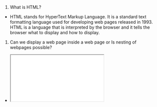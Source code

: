 1. What is HTML?
- HTML stands for HyperText Markup Language. It is a standard text formatting language used for developing web pages released in 1993. HTML is a language that is interpreted by the browser and it tells the browser what to display and how to display.

1. Can we display a web page inside a web page or Is nesting of webpages possible?
- <iframe src=”url of the web page to embed” />

2. What are tags and attributes in HTML?
- Attributes are used along with the HTML tags to define the characteristics of the element. For example, <p align=” center”>Interview questions</p>, 

3. What are void elements in HTML?
- HTML elements which do not have closing tags or do not need to be closed are Void elements. For Example <br />, <img />, <hr />, etc.

5. What are HTML Entities?
- In HTML some characters are reserved like ‘<’, ‘>’, ‘/’, etc. To use these characters in our webpage we need to use the character entities called HTML Entities.

6. What are different types of lists in HTML?
- unorder list , order list 

8. What is the difference between the ‘id’ attribute and the ‘class’ attribute of HTML elements?
- id can at time 1 used class samem value mutiple time

10. Describe HTML layout    .
  <header>: Stores the starting information about the web page.
  <footer>: Represents the last section of the page.
  <nav>: The navigation menu of the HTML page.
  <article>: It is a set of information.
  <section>: It is used inside the article block to define the basic structure of a page.
  <aside>: Sidebar content of the page.

11. How to optimize website assets loading?
  CDN hosting - A CDN or content delivery network is geographically distributed servers to help reduce latency.
  File compression - This is a method that helps to reduce the size of an asset to reduce the data transfer
  File concatenation - This reduces the number of HTTP calls
  Minify scripts - This reduces the overall file size of js and CSS files
  Parallel downloads - Hosting assets in multiple subdomains can help to bypass the download limit of 6 assets per domain of all modern browsers. This can be configured but most general users never modify these settings.
  Lazy Loading - Instead of loading all the assets at once, the non-critical assets can be loaded on a need basis.

13. What are the different kinds of Doctypes available?
 - Strict Doctype 
 - Transitional Doctype
 - Frameset Doctype

20. Is it possible to change an inline element into a block level element?
Yes, it is possible using the “display” property with its value as “block”, to change the inline element into a block-level element.

22. In how many ways you can display HTML elements?
  inline: Using this we can display any block-level element as an inline element. The height and width attribute values of the element will not affect.
  block: using this, we can display any inline element as a block-level element. 
  inline-block: This property is similar to inline, except by using the display as inline-block, we can actually format the element using height and width values.
  flex: It displays the container and element as a flexible structure. It follows flexbox property.
  inline-flex: It displays the flex container as an inline element while its content follows the flexbox properties.
  grid: It displays the HTML elements as a grid container.
  none: Using this property we can hide the HTML element.

4. What is semantic HTML? Can you give examples?
Semantic HTML uses meaningful tags to improve accessibility and SEO.
Examples:
•	<header> (top section)
•	<article> (self-contained content)
•	<nav> (navigation links)
•	<section> (page section)
What is the difference between <strong> and <b>


Common Block-Level Elements

1. Structural Elements
<div> - Generic block container
<header> - Introductory content
<footer> - Footer content
<section> - Thematic grouping
<article> - Self-contained composition
<aside> - Tangentially related content
<nav> - Navigation links
<main> - Dominant content

2. Text Containers
<p> - Paragraph
<h1> to <h6> - Headings
<blockquote> - Long quotation
<pre> - Preformatted text

3. Lists
<ul>, <ol>, <li> - Unordered/ordered lists and list items
<dl>, <dt>, <dd> - Description lists

4. Form Elements
Form Elements

5. <table> - Tabular data
<hr> - Thematic break
<address> - Contact information

Key Characteristics of Block Elements
Layout Behavior:
Always start on a new line
Take up the full width available (unless styled otherwise)
Stack vertically by default

Can Contain:
Other block elements
Inline elements
Text conten


Dom event 
| Event       | Description                            |
| ----------- | -------------------------------------- |
| `click`     | When an element is clicked             |
| `input`     | When a user types in an input field    |
| `change`    | When a form element value changes      |
| `mouseover` | When the mouse enters an element       |
| `mouseout`  | When the mouse leaves an element       |
| `keydown`   | When a key is pressed down             |
| `submit`    | When a form is submitted               |
| `load`      | When the page or image is fully loaded |

Table click row 1 even listen 

<script>
  const firstRow = document.querySelector("#myTable tr");

  firstRow.addEventListener("click", () => {
    alert("First row clicked!");
  });
</script>

Why the Last Script File is Important in HTML
Key Reasons

Execution Order:
Scripts execute in the order they appear in the HTML
The last script runs after all previous ones have loaded/executed

Dependencies:
If scripts depend on libraries or variables defined in earlier scripts
The dependent script must come after its dependencies

DOM Readiness:
Scripts at the end of <body> can access fully loaded DOM
Avoids need for DOMContentLoaded or window.onload events


🔹 1. Time Management Techniques
Break into small tasks – Easier to estimate accurately.
Three-Point Estimation – Use best, worst, and likely case for balance.
Historical Data – Refer to past work for realistic timing.
Add buffer (20–30%) – For unknowns or bugs.

adaptive design vs responsive design
✅ Responsive Design
Definition: A single flexible layout that automatically adjusts to any screen size using fluid grids, percentages, and media queries.
Example: A website layout rearranges itself smoothly when resizing the browser window.
Pros: One codebase fits all devices, easier maintenance.
Tools: CSS Flexbox, Grid, Media Queries

✅ Adaptive Design
Definition: Multiple fixed layouts designed for specific screen sizes (e.g., 320px, 768px, 1024px).
Example: A different layout loads for mobile, tablet, and desktop.
Pros: Optimized experience for each device.
Cons: More complex, higher maintenance.

Core Concepts of REST API
Stateless: Each request is independent and contains all necessary information.

Uses HTTP methods:

GET – Retrieve data
POST – Create data
PUT – Update data
DELETE – Remove data

Resource-based: Everything is a resource identified by a URL.

Uses JSON (commonly) for sending/receiving data.

🔐 What is HTTPS?
HTTPS (HyperText Transfer Protocol Secure) is the secure version of HTTP.
Uses SSL/TLS encryption to protect data between browser and server.

Ensures:

✅ Data encryption (privacy)
✅ Data integrity (no tampering)
✅ Authentication (verifies server identity)

🌐 HTTP/1.1 vs HTTP/2 (both support HTTPS)
| Feature          | **HTTP/1.1**                   | **HTTP/2**                              |
| ---------------- | ------------------------------ | --------------------------------------- |
| Request Handling | One request per connection     | Multiplexing: multiple requests at once |
| Speed            | Slower (head-of-line blocking) | Faster (parallel streams)               |
| Headers          | Text-based, large headers      | Binary, compressed headers              |
| Server Push      | ❌ Not supported                | ✅ Can push assets before requested      |
| Connection Reuse | Limited                        | Efficient, fewer TCP connections        |

what cutom hook
why used that
konsi jaga used nahi kar sakta he cutom hook

| Feature        | PostgreSQL (SQL)        | Node.js with SQL         | MongoDB (NoSQL)                 |
| -------------- | ----------------------- | ------------------------ | ------------------------------- |
| Data Type      | Relational (Structured) | Backend with SQL support | Document (Flexible JSON)        |
| Schema         | Strict schema           | Uses libraries/ORMs      | Schema-less                     |
| Query Language | SQL                     | SQL via JS libraries     | JavaScript-style queries        |
| Best For       | Structured data, joins  | Full backend integration | Fast-changing/unstructured data |
| Scaling        | Vertical (mostly)       | Depends on DB            | Horizontal (built-in)           |


Virtual DOM? 

whay is why used 
Virtual DOM updated real dome all commpareded real copy DOM
How it works:


Designed SOLID method

Mirco frontend explain 
how to work
what is yarn 
whay loack file req what befnifit

fronted side CSRF 
why what how 

Unit testing
what why how









